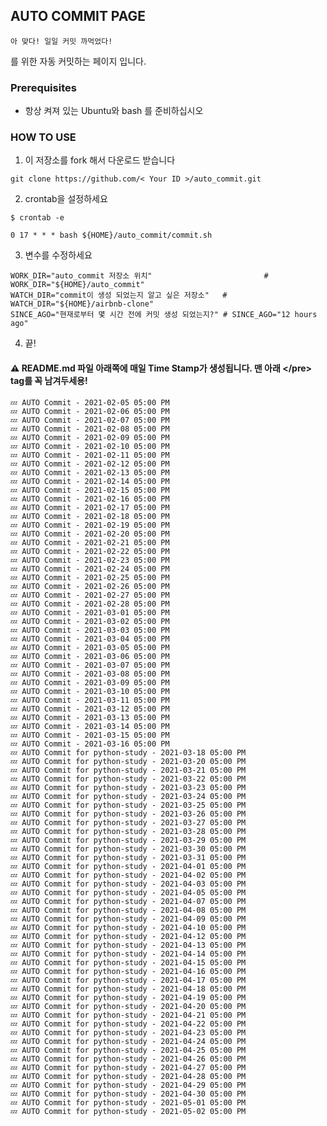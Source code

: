 ## AUTO COMMIT PAGE 
```
아 맞다! 일일 커밋 까먹었다!
```
를 위한 자동 커밋하는 페이지 입니다.

### Prerequisites
- 항상 켜져 있는 Ubuntu와 bash 를 준비하십시오

### HOW TO USE
1. 이 저장소를 fork 해서 다운로드 받습니다
<pre><code>git clone https://github.com/< Your ID >/auto_commit.git
</code></pre>

2. crontab을 설정하세요
<pre><code>$ crontab -e

0 17 * * * bash ${HOME}/auto_commit/commit.sh
</code></pre>

3. 변수를 수정하세요
```
WORK_DIR="auto_commit 저장소 위치"                         # WORK_DIR="${HOME}/auto_commit"
WATCH_DIR="commit이 생성 되었는지 알고 싶은 저장소"	# WATCH_DIR="${HOME}/airbnb-clone"
SINCE_AGO="현재로부터 몇 시간 전에 커밋 생성 되었는지?" # SINCE_AGO="12 hours ago"
```

4. 끝!

#### ⚠ README.md 파일 아래쪽에 매일 Time Stamp가 생성됩니다. 맨 아래 \</pre\> tag를 꼭 남겨두세용!


<pre>
<code>💤 AUTO Commit - 2021-02-05 05:00 PM</code>
<code>💤 AUTO Commit - 2021-02-06 05:00 PM</code>
<code>💤 AUTO Commit - 2021-02-07 05:00 PM</code>
<code>💤 AUTO Commit - 2021-02-08 05:00 PM</code>
<code>💤 AUTO Commit - 2021-02-09 05:00 PM</code>
<code>💤 AUTO Commit - 2021-02-10 05:00 PM</code>
<code>💤 AUTO Commit - 2021-02-11 05:00 PM</code>
<code>💤 AUTO Commit - 2021-02-12 05:00 PM</code>
<code>💤 AUTO Commit - 2021-02-13 05:00 PM</code>
<code>💤 AUTO Commit - 2021-02-14 05:00 PM</code>
<code>💤 AUTO Commit - 2021-02-15 05:00 PM</code>
<code>💤 AUTO Commit - 2021-02-16 05:00 PM</code>
<code>💤 AUTO Commit - 2021-02-17 05:00 PM</code>
<code>💤 AUTO Commit - 2021-02-18 05:00 PM</code>
<code>💤 AUTO Commit - 2021-02-19 05:00 PM</code>
<code>💤 AUTO Commit - 2021-02-20 05:00 PM</code>
<code>💤 AUTO Commit - 2021-02-21 05:00 PM</code>
<code>💤 AUTO Commit - 2021-02-22 05:00 PM</code>
<code>💤 AUTO Commit - 2021-02-23 05:00 PM</code>
<code>💤 AUTO Commit - 2021-02-24 05:00 PM</code>
<code>💤 AUTO Commit - 2021-02-25 05:00 PM</code>
<code>💤 AUTO Commit - 2021-02-26 05:00 PM</code>
<code>💤 AUTO Commit - 2021-02-27 05:00 PM</code>
<code>💤 AUTO Commit - 2021-02-28 05:00 PM</code>
<code>💤 AUTO Commit - 2021-03-01 05:00 PM</code>
<code>💤 AUTO Commit - 2021-03-02 05:00 PM</code>
<code>💤 AUTO Commit - 2021-03-03 05:00 PM</code>
<code>💤 AUTO Commit - 2021-03-04 05:00 PM</code>
<code>💤 AUTO Commit - 2021-03-05 05:00 PM</code>
<code>💤 AUTO Commit - 2021-03-06 05:00 PM</code>
<code>💤 AUTO Commit - 2021-03-07 05:00 PM</code>
<code>💤 AUTO Commit - 2021-03-08 05:00 PM</code>
<code>💤 AUTO Commit - 2021-03-09 05:00 PM</code>
<code>💤 AUTO Commit - 2021-03-10 05:00 PM</code>
<code>💤 AUTO Commit - 2021-03-11 05:00 PM</code>
<code>💤 AUTO Commit - 2021-03-12 05:00 PM</code>
<code>💤 AUTO Commit - 2021-03-13 05:00 PM</code>
<code>💤 AUTO Commit - 2021-03-14 05:00 PM</code>
<code>💤 AUTO Commit - 2021-03-15 05:00 PM</code>
<code>💤 AUTO Commit - 2021-03-16 05:00 PM</code>
<code>💤 AUTO Commit for python-study - 2021-03-18 05:00 PM</code>
<code>💤 AUTO Commit for python-study - 2021-03-20 05:00 PM</code>
<code>💤 AUTO Commit for python-study - 2021-03-21 05:00 PM</code>
<code>💤 AUTO Commit for python-study - 2021-03-22 05:00 PM</code>
<code>💤 AUTO Commit for python-study - 2021-03-23 05:00 PM</code>
<code>💤 AUTO Commit for python-study - 2021-03-24 05:00 PM</code>
<code>💤 AUTO Commit for python-study - 2021-03-25 05:00 PM</code>
<code>💤 AUTO Commit for python-study - 2021-03-26 05:00 PM</code>
<code>💤 AUTO Commit for python-study - 2021-03-27 05:00 PM</code>
<code>💤 AUTO Commit for python-study - 2021-03-28 05:00 PM</code>
<code>💤 AUTO Commit for python-study - 2021-03-29 05:00 PM</code>
<code>💤 AUTO Commit for python-study - 2021-03-30 05:00 PM</code>
<code>💤 AUTO Commit for python-study - 2021-03-31 05:00 PM</code>
<code>💤 AUTO Commit for python-study - 2021-04-01 05:00 PM</code>
<code>💤 AUTO Commit for python-study - 2021-04-02 05:00 PM</code>
<code>💤 AUTO Commit for python-study - 2021-04-03 05:00 PM</code>
<code>💤 AUTO Commit for python-study - 2021-04-05 05:00 PM</code>
<code>💤 AUTO Commit for python-study - 2021-04-07 05:00 PM</code>
<code>💤 AUTO Commit for python-study - 2021-04-08 05:00 PM</code>
<code>💤 AUTO Commit for python-study - 2021-04-09 05:00 PM</code>
<code>💤 AUTO Commit for python-study - 2021-04-10 05:00 PM</code>
<code>💤 AUTO Commit for python-study - 2021-04-12 05:00 PM</code>
<code>💤 AUTO Commit for python-study - 2021-04-13 05:00 PM</code>
<code>💤 AUTO Commit for python-study - 2021-04-14 05:00 PM</code>
<code>💤 AUTO Commit for python-study - 2021-04-15 05:00 PM</code>
<code>💤 AUTO Commit for python-study - 2021-04-16 05:00 PM</code>
<code>💤 AUTO Commit for python-study - 2021-04-17 05:00 PM</code>
<code>💤 AUTO Commit for python-study - 2021-04-18 05:00 PM</code>
<code>💤 AUTO Commit for python-study - 2021-04-19 05:00 PM</code>
<code>💤 AUTO Commit for python-study - 2021-04-20 05:00 PM</code>
<code>💤 AUTO Commit for python-study - 2021-04-21 05:00 PM</code>
<code>💤 AUTO Commit for python-study - 2021-04-22 05:00 PM</code>
<code>💤 AUTO Commit for python-study - 2021-04-23 05:00 PM</code>
<code>💤 AUTO Commit for python-study - 2021-04-24 05:00 PM</code>
<code>💤 AUTO Commit for python-study - 2021-04-25 05:00 PM</code>
<code>💤 AUTO Commit for python-study - 2021-04-26 05:00 PM</code>
<code>💤 AUTO Commit for python-study - 2021-04-27 05:00 PM</code>
<code>💤 AUTO Commit for python-study - 2021-04-28 05:00 PM</code>
<code>💤 AUTO Commit for python-study - 2021-04-29 05:00 PM</code>
<code>💤 AUTO Commit for python-study - 2021-04-30 05:00 PM</code>
<code>💤 AUTO Commit for python-study - 2021-05-01 05:00 PM</code>
<code>💤 AUTO Commit for python-study - 2021-05-02 05:00 PM</code>
</pre>
